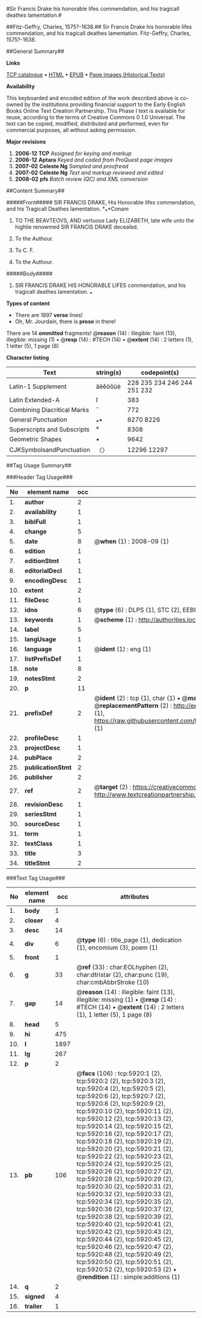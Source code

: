#Sir Francis Drake his honorable lifes commendation, and his tragicall deathes lamentation.#

##Fitz-Geffry, Charles, 1575?-1638.##
Sir Francis Drake his honorable lifes commendation, and his tragicall deathes lamentation.
Fitz-Geffry, Charles, 1575?-1638.

##General Summary##

**Links**

[TCP catalogue](http://www.ota.ox.ac.uk/tcp/)  • 
[HTML](http://tei.it.ox.ac.uk/tcp/Texts-HTML/free/A00/A00823.html)  • 
[EPUB](http://tei.it.ox.ac.uk/tcp/Texts-EPUB/free/A00/A00823.epub) • 
[Page images (Historical Texts)](https://data.historicaltexts.jisc.ac.uk/view?pubId=eebo-99841344e&pageId=eebo-99841344e-5920-1)

**Availability**

This keyboarded and encoded edition of the
	       work described above is co-owned by the institutions
	       providing financial support to the Early English Books
	       Online Text Creation Partnership. This Phase I text is
	       available for reuse, according to the terms of Creative
	       Commons 0 1.0 Universal. The text can be copied,
	       modified, distributed and performed, even for
	       commercial purposes, all without asking permission.

**Major revisions**

1. __2006-12__ __TCP__ *Assigned for keying and markup*
1. __2006-12__ __Aptara__ *Keyed and coded from ProQuest page images*
1. __2007-02__ __Celeste Ng__ *Sampled and proofread*
1. __2007-02__ __Celeste Ng__ *Text and markup reviewed and edited*
1. __2008-02__ __pfs__ *Batch review (QC) and XML conversion*

##Content Summary##

#####Front#####
SIR
FRANCIS DRAKE,
His
Honorable lifes commendation,
and his
Tragicall Deathes
lamentation.
*⁎*Conam
1. TO THE BEAVTEOVS, AND
vertuous Lady ELIZABETH, late
wife unto the highlie renowmed
SIR FRANCIS DRAKE
deceaſed.

1. To the Authour.

1. To C. F.

1. To the Authour.

#####Body#####

1. SIR FRANCIS DRAKE
HIS HONORABLE LIFES
commendation, and his
tragicall deathes lamentation.
*⁎*

**Types of content**

  * There are 1897 **verse** lines!
  * Oh, Mr. Jourdain, there is **prose** in there!

There are 14 **ommitted** fragments! 
 @__reason__ (14) : illegible: faint (13), illegible: missing (1)  •  @__resp__ (14) : #TECH (14)  •  @__extent__ (14) : 2 letters (1), 1 letter (5), 1 page (8)

**Character listing**


|Text|string(s)|codepoint(s)|
|---|---|---|
|Latin-1 Supplement|äëêöôûè|228 235 234 246 244 251 232|
|Latin Extended-A|ſ|383|
|Combining             Diacritical Marks|̄|772|
|General Punctuation|⁎•|8270 8226|
|Superscripts             and Subscripts|⁴|8308|
|Geometric Shapes|▪|9642|
|CJKSymbolsandPunctuation|〈〉|12296 12297|

##Tag Usage Summary##

###Header Tag Usage###

|No|element name|occ|attributes|
|---|---|---|---|
|1.|__author__|2||
|2.|__availability__|1||
|3.|__biblFull__|1||
|4.|__change__|5||
|5.|__date__|8| @__when__ (1) : 2008-09 (1)|
|6.|__edition__|1||
|7.|__editionStmt__|1||
|8.|__editorialDecl__|1||
|9.|__encodingDesc__|1||
|10.|__extent__|2||
|11.|__fileDesc__|1||
|12.|__idno__|6| @__type__ (6) : DLPS (1), STC (2), EEBO-CITATION (1), PROQUEST (1), VID (1)|
|13.|__keywords__|1| @__scheme__ (1) : http://authorities.loc.gov/ (1)|
|14.|__label__|5||
|15.|__langUsage__|1||
|16.|__language__|1| @__ident__ (1) : eng (1)|
|17.|__listPrefixDef__|1||
|18.|__note__|8||
|19.|__notesStmt__|2||
|20.|__p__|11||
|21.|__prefixDef__|2| @__ident__ (2) : tcp (1), char (1)  •  @__matchPattern__ (2) : ([0-9\-]+):([0-9IVX]+) (1), (.+) (1)  •  @__replacementPattern__ (2) : http://eebo.chadwyck.com/downloadtiff?vid=$1&page=$2 (1), https://raw.githubusercontent.com/textcreationpartnership/Texts/master/tcpchars.xml#$1 (1)|
|22.|__profileDesc__|1||
|23.|__projectDesc__|1||
|24.|__pubPlace__|2||
|25.|__publicationStmt__|2||
|26.|__publisher__|2||
|27.|__ref__|2| @__target__ (2) : https://creativecommons.org/publicdomain/zero/1.0/ (1), http://www.textcreationpartnership.org/docs/. (1)|
|28.|__revisionDesc__|1||
|29.|__seriesStmt__|1||
|30.|__sourceDesc__|1||
|31.|__term__|1||
|32.|__textClass__|1||
|33.|__title__|3||
|34.|__titleStmt__|2||


###Text Tag Usage###

|No|element name|occ|attributes|
|---|---|---|---|
|1.|__body__|1||
|2.|__closer__|4||
|3.|__desc__|14||
|4.|__div__|6| @__type__ (6) : title_page (1), dedication (1), encomium (3), poem (1)|
|5.|__front__|1||
|6.|__g__|33| @__ref__ (33) : char:EOLhyphen (2), char:dtristar (2), char:punc (19), char:cmbAbbrStroke (10)|
|7.|__gap__|14| @__reason__ (14) : illegible: faint (13), illegible: missing (1)  •  @__resp__ (14) : #TECH (14)  •  @__extent__ (14) : 2 letters (1), 1 letter (5), 1 page (8)|
|8.|__head__|5||
|9.|__hi__|475||
|10.|__l__|1897||
|11.|__lg__|267||
|12.|__p__|2||
|13.|__pb__|106| @__facs__ (106) : tcp:5920:1 (2), tcp:5920:2 (2), tcp:5920:3 (2), tcp:5920:4 (2), tcp:5920:5 (2), tcp:5920:6 (2), tcp:5920:7 (2), tcp:5920:8 (2), tcp:5920:9 (2), tcp:5920:10 (2), tcp:5920:11 (2), tcp:5920:12 (2), tcp:5920:13 (2), tcp:5920:14 (2), tcp:5920:15 (2), tcp:5920:16 (2), tcp:5920:17 (2), tcp:5920:18 (2), tcp:5920:19 (2), tcp:5920:20 (2), tcp:5920:21 (2), tcp:5920:22 (2), tcp:5920:23 (2), tcp:5920:24 (2), tcp:5920:25 (2), tcp:5920:26 (2), tcp:5920:27 (2), tcp:5920:28 (2), tcp:5920:29 (2), tcp:5920:30 (2), tcp:5920:31 (2), tcp:5920:32 (2), tcp:5920:33 (2), tcp:5920:34 (2), tcp:5920:35 (2), tcp:5920:36 (2), tcp:5920:37 (2), tcp:5920:38 (2), tcp:5920:39 (2), tcp:5920:40 (2), tcp:5920:41 (2), tcp:5920:42 (2), tcp:5920:43 (2), tcp:5920:44 (2), tcp:5920:45 (2), tcp:5920:46 (2), tcp:5920:47 (2), tcp:5920:48 (2), tcp:5920:49 (2), tcp:5920:50 (2), tcp:5920:51 (2), tcp:5920:52 (2), tcp:5920:53 (2)  •  @__rendition__ (1) : simple:additions (1)|
|14.|__q__|2||
|15.|__signed__|4||
|16.|__trailer__|1||
